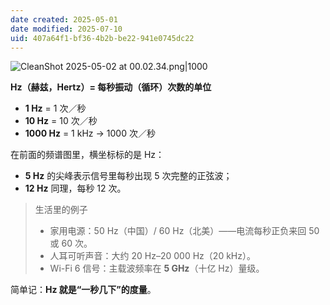 ```yaml
---
date created: 2025-05-01
date modified: 2025-07-10
uid: 407a64f1-bf36-4b2b-be22-941e0745dc22
---
```


![CleanShot 2025-05-02 at 00.02.34.png|1000](https://imagehosting4picgo.oss-cn-beijing.aliyuncs.com/imagehosting/fix-dir%2Fmedia%2Fmedia_9q9YCzcunq%2F2025%2F05%2F02%2F00-02-47-e164470497dad8f342e67a5b8396512c-CleanShot%202025-05-02%20at%2000.02.34-354880.png)

**Hz（赫兹，Hertz）= 每秒振动（循环）次数的单位**
- **1 Hz** = 1 次／秒
- **10 Hz** = 10 次／秒
- **1000 Hz** = 1 kHz → 1000 次／秒
    

在前面的频谱图里，横坐标标的是 Hz：

- **5 Hz** 的尖峰表示信号里每秒出现 5 次完整的正弦波；
- **12 Hz** 同理，每秒 12 次。
    

> 生活里的例子
> - 家用电源：50 Hz（中国）/ 60 Hz（北美）——电流每秒正负来回 50 或 60 次。
> - 人耳可听声音：大约 20 Hz–20 000 Hz（20 kHz）。
> - Wi-Fi 6 信号：主载波频率在 **5 GHz**（十亿 Hz）量级。
>

简单记：**Hz 就是“一秒几下”的度量**。
